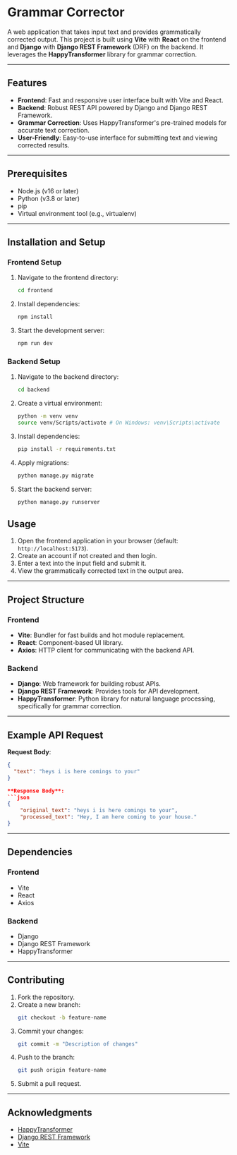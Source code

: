 # Grammar Corrector

A web application that takes input text and provides grammatically corrected output. This project is built using **Vite** with **React** on the frontend and **Django** with **Django REST Framework** (DRF) on the backend. It leverages the **HappyTransformer** library for grammar correction.

---

## Features

- **Frontend**: Fast and responsive user interface built with Vite and React.
- **Backend**: Robust REST API powered by Django and Django REST Framework.
- **Grammar Correction**: Uses HappyTransformer's pre-trained models for accurate text correction.
- **User-Friendly**: Easy-to-use interface for submitting text and viewing corrected results.

---

## Prerequisites

- Node.js (v16 or later)
- Python (v3.8 or later)
- pip
- Virtual environment tool (e.g., virtualenv)

---

## Installation and Setup

### Frontend Setup

1. Navigate to the frontend directory:
   ```bash
   cd frontend
   ```

2. Install dependencies:
   ```bash
   npm install
   ```

3. Start the development server:
   ```bash
   npm run dev
   ```

### Backend Setup

1. Navigate to the backend directory:
   ```bash
   cd backend
   ```

2. Create a virtual environment:
   ```bash
   python -m venv venv
   source venv/Scripts/activate # On Windows: venv\Scripts\activate
   ```

3. Install dependencies:
   ```bash
   pip install -r requirements.txt
   ```

4. Apply migrations:
   ```bash
   python manage.py migrate
   ```

5. Start the backend server:
   ```bash
   python manage.py runserver
   ```

## Usage

1. Open the frontend application in your browser (default: `http://localhost:5173`).
2. Create an account if not created and then login.
3. Enter a text into the input field and submit it.
4. View the grammatically corrected text in the output area.

---

## Project Structure

### Frontend
- **Vite**: Bundler for fast builds and hot module replacement.
- **React**: Component-based UI library.
- **Axios**: HTTP client for communicating with the backend API.

### Backend
- **Django**: Web framework for building robust APIs.
- **Django REST Framework**: Provides tools for API development.
- **HappyTransformer**: Python library for natural language processing, specifically for grammar correction.

---

## Example API Request

**Request Body**:
```json
{
  "text": "heys i is here comings to your"
}

**Response Body**:
```json
{
    "original_text": "heys i is here comings to your",
    "processed_text": "Hey, I am here coming to your house."
}
```

---

## Dependencies

### Frontend
- Vite
- React
- Axios

### Backend
- Django
- Django REST Framework
- HappyTransformer

---

## Contributing

1. Fork the repository.
2. Create a new branch:
   ```bash
   git checkout -b feature-name
   ```
3. Commit your changes:
   ```bash
   git commit -m "Description of changes"
   ```
4. Push to the branch:
   ```bash
   git push origin feature-name
   ```
5. Submit a pull request.

---

## Acknowledgments

- [HappyTransformer](https://github.com/EricFillion/happy-transformer)
- [Django REST Framework](https://www.django-rest-framework.org/)
- [Vite](https://vitejs.dev/)

